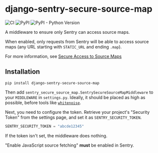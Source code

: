 # django-sentry-secure-source-map


![CI](https://github.com/torchbox/django-sentry-secure-source-map/workflows/CI/badge.svg)
![PyPI](https://img.shields.io/pypi/v/django-sentry-secure-source-map.svg)
![PyPI - Python Version](https://img.shields.io/pypi/pyversions/django-sentry-secure-source-map.svg)


A middleware to ensure only Sentry can access source maps.

When enabled, only requests from Sentry will be able to access source maps (any URL starting with `STATIC_URL` and ending `.map`).

For more information, see [Secure Access to Source Maps](https://docs.sentry.io/platforms/javascript/sourcemaps/uploading/hosting-publicly/#secure-access-to-source-maps)

## Installation

```
pip install django-sentry-secure-source-map
```

Then add `sentry_secure_source_map.SentrySecureSourceMapMiddleware` to your `MIDDLEWARE` in `settings.py`. Ideally, it should be placed as high as possible, before tools like [`whitenoise`](https://pypi.org/project/whitenoise/).

Next, you need to configure the token. Retrieve your project's "Security Token" from the settings page, and set it as `SENTRY_SECURITY_TOKEN`.

```python
SENTRY_SECURITY_TOKEN = "abcde12345"
```

If the token isn't set, the middleware does nothing.

"Enable JavaScript source fetching" **must** be enabled in Sentry.
